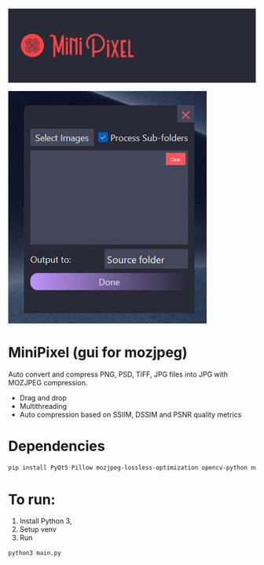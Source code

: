 ![Alt text](MiniPixel_banner.jpg)

![Alt text](MiniPixelDemo.gif)

# MiniPixel (gui for mozjpeg)

Auto convert and compress PNG, PSD, TIFF, JPG files into JPG with MOZJPEG compression. 

- Drag and drop
- Multithreading
- Auto compression based on SSIIM, DSSIM and PSNR quality metrics

# Dependencies
```bash
pip install PyQt5 Pillow mozjpeg-lossless-optimization opencv-python numpy psd-tools
```

# To run:
1. Install Python 3,
2. Setup venv
3. Run 

```bash
python3 main.py
```